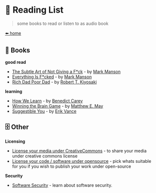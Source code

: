 # 📖 Reading List

> some books to read or listen to as audio book

[⬅️ home](/)

## 📗 Books

**good read**

* [The Subtle Art of Not Giving a F*ck](https://amzn.to/3gWn9it) - by [Mark Manson](https://www.amazon.in/Mark-Manson/e/B00BIJOMOC)
* [Everything Is F*cked](https://amzn.to/32WVyZw) - by [Mark Manson](https://www.amazon.in/Mark-Manson/e/B00BIJOMOC)
* [Rich Dad Poor Dad](https://amzn.to/31WLBvH) - by [Robert T. Kiyosaki](https://www.amazon.in/Robert-T-Kiyosaki/e/B001H6GV90/ref=dp_byline_cont_ebooks_1)


**learning**

* [How We Learn](https://amzn.to/31Yopgt) - by [Benedict Carey](https://www.amazon.in/Benedict-Carey/e/B00OVT3WBA)
* [Winning the Brain Game](https://amzn.to/3bufLcX) - by [Matthew E. May](https://www.amazon.in/Matthew-E-May/e/B001IGSLV0/ref=dp_byline_cont_ebooks_1)
* [Suggestible You](https://amzn.to/31WPr8c) - by [Erik Vance](https://www.amazon.in/Erik-Vance/e/B0052EOAIC)
<!-- * []() - by []() -->
<!-- * []() - by []() -->

## 🗄️ Other

**Licensing**

* [License your media under CreativeCommons](https://creativecommons.org/choose/) - to share your media under creative commons license
* [License your code / software under opensource](https://opensource.org/licenses) - pick whats suitable for you if you wish to publish your work under open-source

**Security**

* [Software Security](/software/security) - learn about software security.